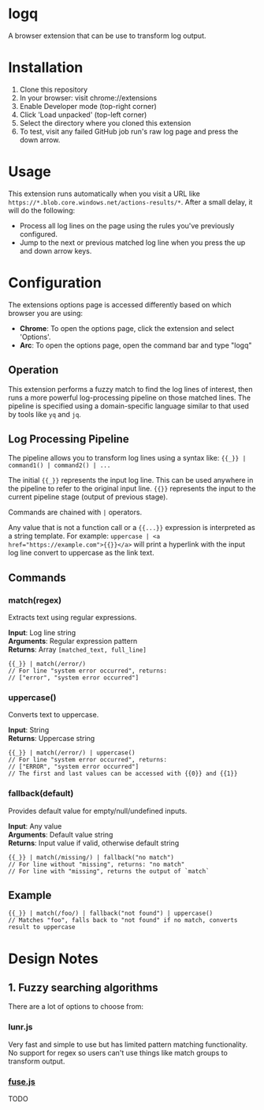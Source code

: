 # logq

A browser extension that can be use to transform log output.

# Installation

1. Clone this repository
2. In your browser: visit chrome://extensions
3. Enable Developer mode (top-right corner)
4. Click 'Load unpacked' (top-left corner)
5. Select the directory where you cloned this extension
6. To test, visit any failed GitHub job run's raw log page and press the down arrow.

# Usage

This extension runs automatically when you visit a URL like `https://*.blob.core.windows.net/actions-results/*`.
After a small delay, it will do the following:

- Process all log lines on the page using the rules you've previously configured.
- Jump to the next or previous matched log line when you press the up and down arrow keys.

# Configuration

The extensions options page is accessed differently based on which browser you are using:

- **Chrome**: To open the options page, click the extension and select 'Options'.
- **Arc**: To open the options page, open the command bar and type "logq"

## Operation

This extension performs a fuzzy match to find the log lines of interest, then runs a more powerful
log-processing pipeline on those matched lines. The pipeline is specified using a domain-specific 
language similar to that used by tools like `yq` and `jq`.

## Log Processing Pipeline

The pipeline allows you to transform log lines using a syntax like: `{{_}} | command1() | command2() | ...`

The initial `{{_}}` represents the input log line. This can be used anywhere in the pipeline to refer to the
original input line. `{{}}` represents the input to the current pipeline stage (output of previous stage). 

Commands are chained with `|` operators.

Any value that is not a function call or a `{{...}}` expression is interpreted as a string template. For example:
`uppercase | <a href="https://example.com">{{}}</a>` will print a hyperlink with the input log line convert to
uppercase as the link text.

## Commands

### match(regex)
Extracts text using regular expressions.

**Input**: Log line string  
**Arguments**: Regular expression pattern  
**Returns**: Array `[matched_text, full_line]`

```
{{_}} | match(/error/) 
// For line "system error occurred", returns:
// ["error", "system error occurred"]
```

### uppercase()
Converts text to uppercase.

**Input**: String  
**Returns**: Uppercase string

```
{{_}} | match(/error/) | uppercase()
// For line "system error occurred", returns:
// ["ERROR", "system error occurred"]
// The first and last values can be accessed with {{0}} and {{1}}
```

### fallback(default)
Provides default value for empty/null/undefined inputs.

**Input**: Any value  
**Arguments**: Default value string  
**Returns**: Input value if valid, otherwise default string

```
{{_}} | match(/missing/) | fallback("no match")
// For line without "missing", returns: "no match"
// For line with "missing", returns the output of `match`
```

## Example
```
{{_}} | match(/foo/) | fallback("not found") | uppercase()
// Matches "foo", falls back to "not found" if no match, converts result to uppercase
```

# Design Notes

## 1. Fuzzy searching algorithms

There are a lot of options to choose from:

### lunr.js

Very fast and simple to use but has limited pattern matching functionality.
No support for regex so users can't use things like match groups to transform
output.

### [fuse.js](https://www.fusejs.io/demo.html)

TODO
